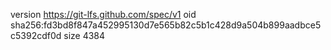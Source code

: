 version https://git-lfs.github.com/spec/v1
oid sha256:fd3bd8f847a452995130d7e565b82c5b1c428d9a504b899aadbce5c5392cdf0d
size 4384
